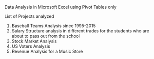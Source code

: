 Data Analysis in Microsoft Excel using Pivot Tables only


List of Projects analyzed 


1) Baseball Teams Analysis since 1995-2015
2) Salary Structure analysis in different trades for the students who are about to pass out from the school
3) Stock Market Analysis
4) US Voters Analysis
5) Revenue Analysis for a Music Store

